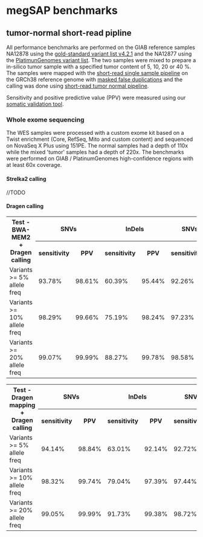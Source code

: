 # megSAP benchmarks

## tumor-normal short-read pipline

All performance benchmarks are performed on the GIAB reference samples NA12878 using the [gold-standard variant list v4.2.1](https://ftp-trace.ncbi.nlm.nih.gov/giab/ftp/release/NA12878_HG001/NISTv4.2.1/GRCh38/) and the NA12877 using the [PlatimunGenomes variant list](https://github.com/Illumina/PlatinumGenomes). The two samples were mixed to prepare a in-silico tumor sample with a specified tumor content of 5, 10, 20 or 40 %.
The samples were mapped with the [short-read single sample pipeline](https://github.com/imgag/megSAP/blob/master/src/Pipelines/analyze.php) on the GRCh38 reference genome with [masked false duplications](https://www.nature.com/articles/s41587-021-01158-1) and the calling was done using [short-read tumor normal pipeline](https://github.com/imgag/megSAP/blob/master/src/Pipelines/somatic_dna.php).

Sensitivity and positive predictive value (PPV) were measured using our [somatic validation tool](https://github.com/imgag/megSAP/blob/master/src/Tools/validate_somatic.php).

### Whole exome sequencing

The WES samples were processed with a custom exome kit based on a Twist enrichment (Core, RefSeq, Mito and custom content) and sequenced on NovaSeq X Plus using 151PE.
The normal samples had a depth of 110x while the mixed 'tumor' samples had a depth of 220x.
The benchmarks were performed on GIAB / PlatinumGenomes high-confidence regions with at least 60x coverage.

#### Strelka2 calling

//TODO

#### Dragen calling
<table>
	<tr>
		<th rowspan=2>Test - BWA-MEM2 + Dragen calling</th>
		<th colspan=2>SNVs</th>
		<th colspan=2>InDels</th>
    		<th colspan=2>SNVs+InDels</th>
	</tr>
	<tr>
		<th>sensitivity</th>
		<th>PPV</th>
		<th>sensitivity</th>
		<th>PPV</th>
    <th>sensitivity</th>
		<th>PPV</th>
	</tr>
	<tr>
		<td>Variants >= 5% allele freq</td> <!--- dataset: NA12878x3_22_NA12877_23 --->
		<td>93.78%</td>
		<td>98.61%</td>
		<td>60.39%</td>
		<td>95.44%</td>
    		<td>92.26%</td>
		<td>98.51%</td>
	</tr>
	<tr>
		<td>Variants >= 10% allele freq</td> <!--- dataset: NA12878x3_22_NA12877_23 --->
		<td>98.29%</td>
		<td>99.66%</td>
		<td>75.19%</td>
		<td>98.24%</td>
    		<td>97.23%</td>
		<td>99.61%</td>
	</tr>
	<tr>
		<td>Variants >= 20% allele freq</td> <!--- dataset: NA12878x3_22_NA12877_23 --->
		<td>99.07%</td>
		<td>99.99%</td>
		<td>88.27%</td>
		<td>99.78%</td>
    		<td>98.58%</td>
		<td>99.98%</td>
	</tr>
</table>

<table>
	<tr>
		<th rowspan=2>Test - Dragen mapping + Dragen calling</th>
		<th colspan=2>SNVs</th>
		<th colspan=2>InDels</th>
    		<th colspan=2>SNVs+InDels</th>
	</tr>
	<tr>
		<th>sensitivity</th>
		<th>PPV</th>
		<th>sensitivity</th>
		<th>PPV</th>
    <th>sensitivity</th>
		<th>PPV</th>
	</tr>
	<tr>
		<td>Variants >= 5% allele freq</td> <!--- dataset: NA12878x3_22_NA12877_23 --->
		<td>94.14%</td>
		<td>98.84%</td>
		<td>63.01%</td>
		<td>92.14%</td>
    <td>92.72%</td>
		<td>98.62%</td>
	</tr>
	<tr>
		<td>Variants >= 10% allele freq</td> <!--- dataset: NA12878x3_22_NA12877_23 --->
		<td>98.32%</td>
		<td>99.74%</td>
		<td>79.04%</td>
		<td>97.39%</td>
    <td>97.44%</td>
		<td>99.65%</td>
	</tr>
	<tr>
		<td>Variants >= 20% allele freq</td> <!--- dataset: NA12878x3_22_NA12877_23 --->
		<td>99.05%</td>
		<td>99.99%</td>
		<td>91.73%</td>
		<td>99.38%</td>
    <td>98.72%</td>
		<td>99.96%</td>
	</tr>
</table>
